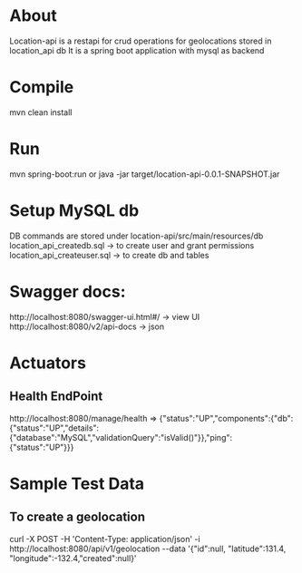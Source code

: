 # About 
Location-api is a restapi for crud operations for geolocations stored in location_api db
It is a spring boot application with mysql as backend

# Compile 
mvn clean install 

# Run
mvn spring-boot:run
or
java -jar target/location-api-0.0.1-SNAPSHOT.jar

# Setup MySQL db
DB commands are stored under location-api/src/main/resources/db
location_api_createdb.sql -> to create user and grant permissions
location_api_createuser.sql -> to create db and tables

# Swagger docs:
http://localhost:8080/swagger-ui.html#/ -> view UI
http://localhost:8080/v2/api-docs -> json

# Actuators 
## Health EndPoint
http://localhost:8080/manage/health
=> {"status":"UP","components":{"db":{"status":"UP","details":{"database":"MySQL","validationQuery":"isValid()"}},"ping":{"status":"UP"}}}

# Sample Test Data
## To create a geolocation
curl -X POST -H 'Content-Type: application/json' -i http://localhost:8080/api/v1/geolocation --data '{"id":null, "latitude":131.4, "longitude":-132.4,"created":null}'

